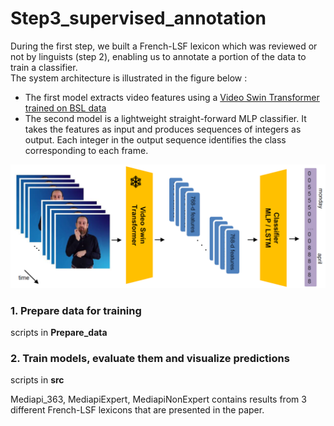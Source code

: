 # Step3_supervised_annotation
During the first step, we built a French-LSF lexicon which was reviewed or not by linguists (step 2), enabling us to annotate a portion of the data to train a classifier.  
The system architecture is illustrated in the figure below :  
- The first model extracts video features using a [Video Swin Transformer trained on BSL data](https://github.com/prajwalkr/transpeller)
- The second model is a lightweight straight-forward MLP classifier. It takes the features as input and produces sequences of integers as output. Each integer in the output sequence identifies the class corresponding to each frame.

![schema](../images/archi.png "Model Architecture")

### 1. Prepare data for training
scripts in **Prepare_data** 
### 2. Train models, evaluate them and visualize predictions
scripts in **src**  

Mediapi_363, MediapiExpert, MediapiNonExpert contains results from 3 different French-LSF lexicons that are presented in the paper.